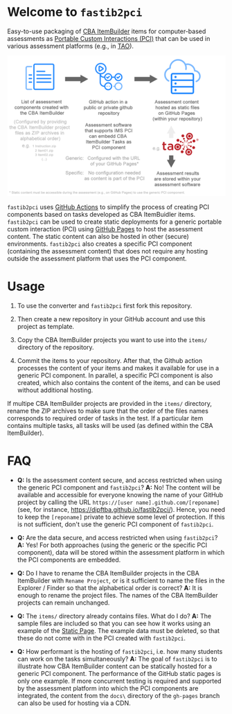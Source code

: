 # Welcome to `fastib2pci`

Easy-to-use packaging of [CBA ItemBuilder](https://tba.dipf.de/en/infrastructure/software-development/cba-itembuilder-1) items for computer-based assessments as [Portable Custom Interactions (PCI)](https://www.imsglobal.org/assessment/interactions.html) that can be used in various assessment platforms (e.g., in [TAO](https://www.taotesting.com/)). 

![](docs/diagram.png)

`fastib2pci` uses [GitHub Actions](https://github.com/features/actions) to simplify the process of creating PCI components based on tasks developed as CBA ItemBuidler items. `fastib2pci` can be used to create static deployments for a generic portable custom interaction (PCI) using [GitHub Pages](https://pages.github.com/) to host the assessment content. The static content can also be hosted in other (secure) environments. `fastib2pci` also creates a specific PCI component (containing the assessment content) that does not require any hosting outside the assessment platform that uses the PCI component.

# Usage

1. To use the converter and `fastib2pci` first fork this repository. 

2. Then create a new repository in your GitHub account and use this project as template.

3. Copy the CBA ItemBuilder projects you want to use into the `items/` directory of the repository. 

4. Commit the items to your repository. After that, the Github action processes the content of your items and makes it available for use in a generic PCI component. In parallel, a specific PCI component is also created, which also contains the content of the items, and can be used without additional hosting. 

If multipe CBA ItemBuilder projects are provided in the `items/` directory, rename the ZIP archives to make sure that the order of the files names corresponds to required order of tasks in the test. If a particular item contains multiple tasks, all tasks will be used (as defined within the CBA ItemBuilder). 

# FAQ

- **Q:** Is the assessment content secure, and access restricted when using the generic PCI component and `fastib2pci`? **A:** No! The content will be available and accessible for everyone knowing the name of your GitHub project by calling the URL `https://[user name].github.com/[reponame]` (see, for instance, https://dipftba.github.io/fastib2pci/). Hence, you need to keep the `[reponame]` private to achieve some level of protection. If this is not sufficient, don't use the generic PCI component of `fastib2pci`.

- **Q:** Are the data secure, and access restricted when using `fastib2pci`? **A:** Yes! For both approaches (using the generic or the specific PCI component), data will be stored within the assessment platform in which the PCI components are embedded. 
 
- **Q:** Do I have to rename the CBA ItemBuilder projects in the CBA ItemBuilder with `Rename Project`, or is it sufficient to name the files in the Explorer / Finder so that the alphabetical order is correct? **A:**  It is enough to rename the project files. The names of the CBA ItemBuilder projects can remain unchanged. 
- **Q:** The `items/` directory already contains files. What do I do? **A:** The sample files are included so that you can see how it works using an example of the [Static Page](https://dipftba.github.io/fastib2pci/). The example data must be deleted, so that these do not come with in the PCI created with `fastib2pci`. 

- **Q:** How performant is the hosting of `fastib2pci`, i.e. how many students can work on the tasks simultaneously?  **A:** The goal of `fastib2pci` is to illustrate how CBA ItemBuilder content can be statically hosted for a generic PCI component. The performance of the GitHub static pages is only one example. If more concurrent testing is required and supported by the assessment platform into which the PCI components are integrated, the content from the `docs\` directory of the `gh-pages` branch can also be used for hosting via a CDN. 